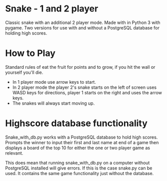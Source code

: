 # Snake - 1 and 2 player
Classic snake with an additional 2 player mode. Made with in Python 3 with pygame. Two versions for use with and without a PostgreSQL database for holding high scores.

# How to Play
Standard rules of eat the fruit for points and to grow, if you hit the wall or yourself you'll die.

- In 1 player mode use arrow keys to start.
- In 2 player mode the player 2's snake starts on the left of screen uses WASD keys for directions, player 1 starts on the right and uses the arrow keys.
- The snakes will always start moving up.


# Highscore database functionality
Snake_with_db.py works with a PostgreSQL database to hold high scores. Prompts the winner to input their first and last name at end of a game then displays a board of the top 10 for either the one or two player game as relevant.

This does mean that running snake_with_db.py on a computer without PostgreSQL installed will give errors. If this is the case snake.py can be used. It contains the same game functionality just without the database.
